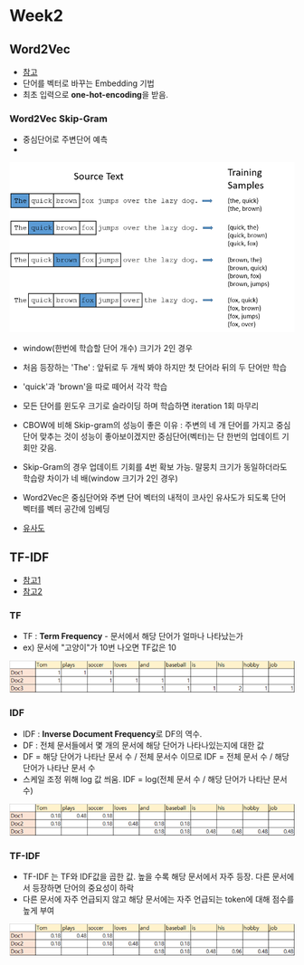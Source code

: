 # Week2

## Word2Vec
- [참고](https://ratsgo.github.io/from%20frequency%20to%20semantics/2017/03/30/word2vec/)
- 단어를 벡터로 바꾸는 Embedding 기법
- 최초 입력으로 **one-hot-encoding**을 받음.

### Word2Vec Skip-Gram
- 중심단어로 주변단어 예측
- 
![Skip Gram](./img/sg1.png)
- window(한번에 학습할 단어 개수) 크기가 2인 경우
- 처음 등장하는 'The' : 앞뒤로 두 개씩 봐야 하지만 첫 단어라 뒤의 두 단어만 학습
- 'quick'과 'brown'을 따로 떼어서 각각 학습
- 모든 단어를 윈도우 크기로 슬라이딩 하며 학습하면 iteration 1회 마무리
- CBOW에 비해 Skip-gram의 성능이 좋은 이유 : 주변의 네 개 단어를 가지고 중심 단어 맞추는 것이 성능이 좋아보이겠지만 중심단어(벡터)는 단 한번의 업데이트 기회만 갖음. 
- Skip-Gram의 경우 업데이트 기회를 4번 확보 가능. 말뭉치 크기가 동일하더라도 학습량 차이가 네 배(window 크기가 2인 경우)

- Word2Vec은 중심단어와 주변 단어 벡터의 내적이 코사인 유사도가 되도록 단어 벡터를 벡터 공간에 임베딩
- [유사도](https://ratsgo.github.io/from%20frequency%20to%20semantics/2017/04/20/docsim/)

## TF-IDF
- [참고1](https://medium.com/@nsh235482/tf-idf-term-frequency-inverse-document-frequency-algorithm-55f64714880d)
- [참고2](https://nesoy.github.io/articles/2017-11/tf-idf)
### TF
- TF : **Term Frequency** - 문서에서 해당 단어가 얼마나 나타났는가
- ex) 문서에 "고양이"가 10번 나오면 TF값은 10

![TF](./img/TF.png)
### IDF
- IDF : **Inverse Document Frequency**로 DF의 역수. 
- DF : 전체 문서들에서 몇 개의 문서에 해당 단어가 나타나있는지에 대한 값
- DF = 해당 단어가 나타난 문서 수 / 전체 문서수 이므로 IDF = 전체 문서 수 / 해당 단어가 나타난 문서 수
- 스케일 조정 위해 log 값 씌움. IDF = log(전체 문서 수 / 해당 단어가 나타난 문서 수)
  
![IDF](./img/IDF.png)

### TF-IDF
- TF-IDF 는 TF와 IDF값을 곱한 값. 높을 수록 해당 문서에서 자주 등장. 다른 문서에서 등장하면 단어의 중요성이 하락
- 다른 문서에 자주 언급되지 않고 해당 문서에는 자주 언급되는 token에 대해 점수를 높게 부여

![TF-IDF](./img/TF_IDF.png)